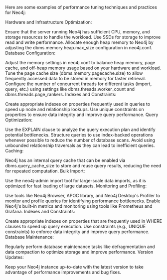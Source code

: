 Here are some examples of performance tuning techniques and practices for Neo4j:

Hardware and Infrastructure Optimization:

Ensure that the server running Neo4j has sufficient CPU, memory, and storage resources to handle the workload.
Use SSDs for storage to improve read and write performance.
Allocate enough heap memory to Neo4j by adjusting the dbms.memory.heap.max_size configuration in neo4j.conf.
Database Configuration:

Adjust the memory settings in neo4j.conf to balance heap memory, page cache, and off-heap memory usage based on your hardware and workload.
Tune the page cache size (dbms.memory.pagecache.size) to allow frequently accessed data to be stored in memory for faster retrieval.
Configure the number of concurrent threads for different tasks (import, query, etc.) using settings like dbms.threads.worker_count and dbms.threads.page_rankers.
Indexes and Constraints:

Create appropriate indexes on properties frequently used in queries to speed up node and relationship lookups.
Use unique constraints on properties to ensure data integrity and improve query performance.
Query Optimization:

Use the EXPLAIN clause to analyze the query execution plan and identify potential bottlenecks.
Structure queries to use index-backed operations whenever possible to reduce the number of database scans.
Avoid using unbounded relationship traversals as they can lead to inefficient queries.
Caching:

Neo4j has an internal query cache that can be enabled via dbms.query_cache_size to store and reuse query results, reducing the need for repeated computation.
Bulk Import:

Use the neo4j-admin import tool for large-scale data imports, as it is optimized for fast loading of large datasets.
Monitoring and Profiling:

Use tools like Neo4j Browser, APOC library, and Neo4j Desktop's Profiler to monitor and profile queries for identifying performance bottlenecks.
Enable Neo4j's built-in metrics and monitoring using tools like Prometheus and Grafana.
Indexes and Constraints:

Create appropriate indexes on properties that are frequently used in WHERE clauses to speed up query execution.
Use constraints (e.g., UNIQUE constraints) to enforce data integrity and improve query performance.
Database Maintenance:

Regularly perform database maintenance tasks like defragmentation and data compaction to optimize storage and improve performance.
Version Updates:

Keep your Neo4j instance up-to-date with the latest version to take advantage of performance improvements and bug fixes.
